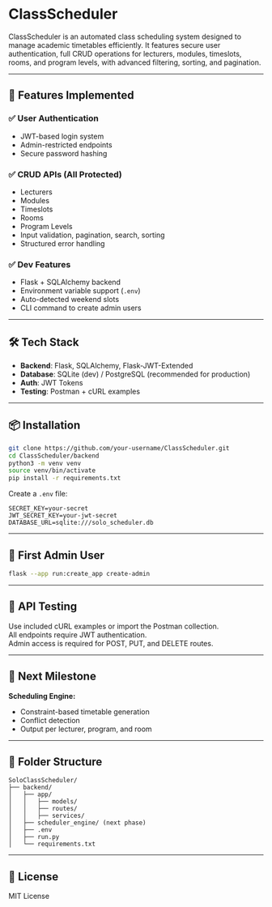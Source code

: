 # ClassScheduler

ClassScheduler is an automated class scheduling system designed to manage academic timetables efficiently. It features secure user authentication, full CRUD operations for lecturers, modules, timeslots, rooms, and program levels, with advanced filtering, sorting, and pagination.

---

## 🚀 Features Implemented

### ✅ User Authentication
- JWT-based login system
- Admin-restricted endpoints
- Secure password hashing

### ✅ CRUD APIs (All Protected)
- Lecturers
- Modules
- Timeslots
- Rooms
- Program Levels
- Input validation, pagination, search, sorting
- Structured error handling

### ✅ Dev Features
- Flask + SQLAlchemy backend
- Environment variable support (`.env`)
- Auto-detected weekend slots
- CLI command to create admin users

---

## 🛠️ Tech Stack

- **Backend**: Flask, SQLAlchemy, Flask-JWT-Extended
- **Database**: SQLite (dev) / PostgreSQL (recommended for production)
- **Auth**: JWT Tokens
- **Testing**: Postman + cURL examples

---

## 📦 Installation

```bash
git clone https://github.com/your-username/ClassScheduler.git
cd ClassScheduler/backend
python3 -m venv venv
source venv/bin/activate
pip install -r requirements.txt
```

Create a `.env` file:

```
SECRET_KEY=your-secret
JWT_SECRET_KEY=your-jwt-secret
DATABASE_URL=sqlite:///solo_scheduler.db
```

---

## 🔑 First Admin User

```bash
flask --app run:create_app create-admin
```

---

## 🧪 API Testing

Use included cURL examples or import the Postman collection.  
All endpoints require JWT authentication.  
Admin access is required for POST, PUT, and DELETE routes.

---

## 🧭 Next Milestone

**Scheduling Engine:**
- Constraint-based timetable generation
- Conflict detection
- Output per lecturer, program, and room

---

## 📁 Folder Structure

```
SoloClassScheduler/
├── backend/
│   ├── app/
│   │   ├── models/
│   │   ├── routes/
│   │   ├── services/
│   ├── scheduler_engine/ (next phase)
│   ├── .env
│   ├── run.py
│   └── requirements.txt
```

---

## 📄 License

MIT License

